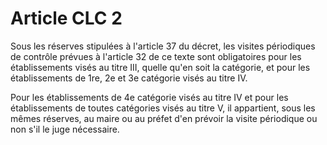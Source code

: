 # Article CLC 2

Sous les réserves stipulées à l'article 37 du décret, les visites périodiques de contrôle prévues à l'article 32 de ce texte sont obligatoires pour les établissements visés au titre III, quelle qu'en soit la catégorie, et pour les établissements de 1re, 2e et 3e catégorie visés au titre IV.

Pour les établissements de 4e catégorie visés au titre IV et pour les établissements de toutes catégories visés au titre V, il appartient, sous les mêmes réserves, au maire ou au préfet d'en prévoir la visite périodique ou non s'il le juge nécessaire.

